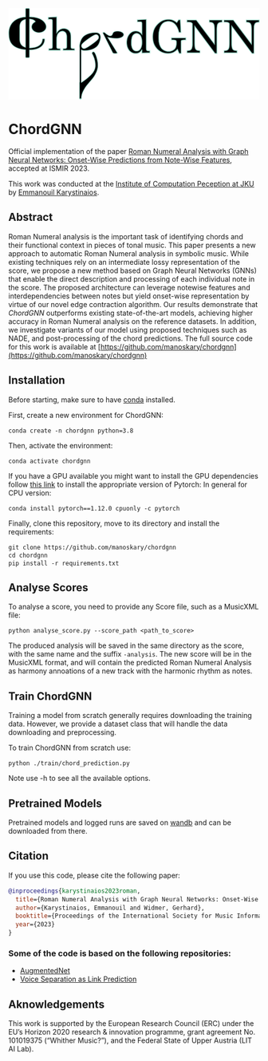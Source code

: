 ![ChordGNN_logo](images/chordgnn_logo.png)

# ChordGNN

Official implementation of the paper [Roman Numeral Analysis with Graph Neural Networks: Onset-Wise Predictions from Note-Wise Features](https://arxiv.org/abs/2307.03544), accepted at ISMIR 2023.

This work was conducted at the [Institute of Computation Peception at JKU](https://www.jku.at/en/institute-of-computational-perception/) by [Emmanouil Karystinaios](https://emmanouil-karystinaios.github.io/).

## Abstract
Roman Numeral analysis is the important task of identifying chords and their functional context in pieces of tonal music. 
This paper presents a new approach to automatic Roman Numeral analysis in symbolic music. While existing techniques rely on an intermediate lossy representation of the score, we propose a new method based on Graph Neural Networks (GNNs) that enable the direct description and processing of each individual note in the score. 
The proposed architecture can leverage notewise features and interdependencies between notes but yield onset-wise representation by virtue of our novel edge contraction algorithm. 
Our results demonstrate that _ChordGNN_ outperforms existing state-of-the-art models, achieving higher accuracy in Roman Numeral analysis on the reference datasets. 
In addition, we investigate variants of our model using proposed techniques such as NADE, and post-processing of the chord predictions. The full source code for this work is available at [https://github.com/manoskary/chordgnn](https://github.com/manoskary/chordgnn)

## Installation

Before starting, make sure to have [conda](https://docs.conda.io/en/latest/miniconda.html) installed.

First, create a new environment for ChordGNN:

```shell
conda create -n chordgnn python=3.8
```

Then, activate the environment:

```shell
conda activate chordgnn
```


If you have a GPU available you might want to install the GPU dependencies follow [this link](https://pytorch.org/) to install the appropriate version of Pytorch:
In general for CPU version:
```shell
conda install pytorch==1.12.0 cpuonly -c pytorch
```

Finally, clone this repository, move to its directory and install the requirements:

```shell
git clone https://github.com/manoskary/chordgnn
cd chordgnn
pip install -r requirements.txt
```

## Analyse Scores

To analyse a score, you need to provide any Score file, such as a MusicXML file:

```shell
python analyse_score.py --score_path <path_to_score>
```

The produced analysis will be saved in the same directory as the score, with the same name and the suffix `-analysis`.
The new score will be in the MusicXML format, and will contain the predicted Roman Numeral Analysis as harmony annoations of a new track with the harmonic rhythm as notes.

## Train ChordGNN

Training a model from scratch generally requires downloading the training data. However, we provide a dataset class that will handle the data downloading and preprocessing.

To train ChordGNN from scratch use:

```shell
python ./train/chord_prediction.py  
```

Note use -h to see all the available options.


## Pretrained Models

Pretrained models and logged runs are saved on [wandb](https://wandb.ai/melkisedeath/chord_rec) and can be downloaded from there.

## Citation

If you use this code, please cite the following paper:

```bibtex
@inproceedings{karystinaios2023roman,
  title={Roman Numeral Analysis with Graph Neural Networks: Onset-Wise Predictions from Note-Wise Features},
  author={Karystinaios, Emmanouil and Widmer, Gerhard},
  booktitle={Proceedings of the International Society for Music Information Retrieval Conference (ISMIR)},
  year={2023}
}
```

### Some of the code is based on the following repositories:

- [AugmentedNet](https://github.com/napulen/AugmentedNet)
- [Voice Separation as Link Prediction](https://github.com/manoskary/vocsep_ijcai2023)


## Aknowledgements

This work is supported by the European Research Council (ERC) under the EU’s Horizon 2020 research & innovation programme, grant agreement
No. 101019375 (“Whither Music?”), and the Federal State of Upper Austria (LIT AI Lab).

